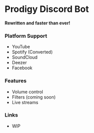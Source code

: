 # Prodigy Discord Bot
**Rewritten and faster than ever!**

### Platform Support
- YouTube
- Spotify (Converted)
- SoundCloud
- Deezer
- Facebook

### Features
- Volume control
- Filters (coming soon)
- Live streams

### Links
- WIP
